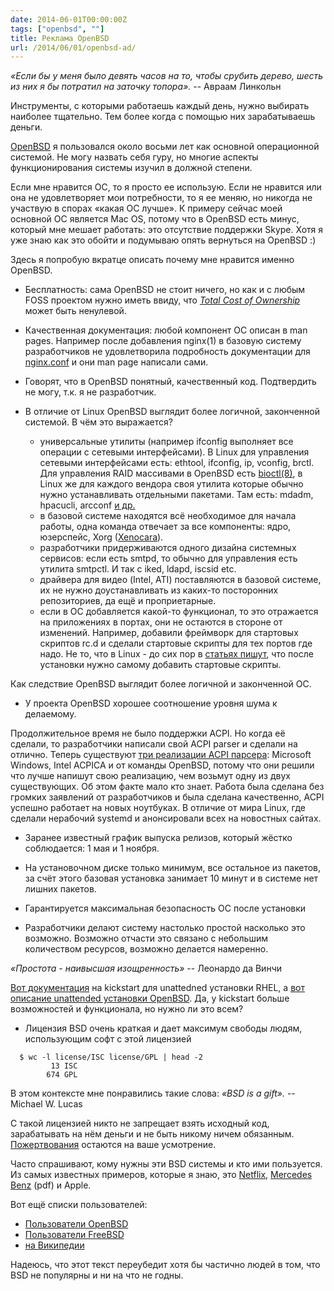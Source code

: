```yaml
---
date: 2014-06-01T00:00:00Z
tags: ["openbsd", ""]
title: Реклама OpenBSD
url: /2014/06/01/openbsd-ad/
---
```


*«Если бы у меня было девять часов на то, чтобы срубить дерево,
шесть из них я бы потратил на заточку топора».* -- Авраам Линкольн

Инструменты, с которыми работаешь каждый день, нужно выбирать наиболее тщательно.
Тем более когда с помощью них зарабатываешь деньги.

[OpenBSD](http://www.openbsd.org) я пользовался около восьми лет как основной
операционной системой. Не могу назвать себя гуру,
но многие аспекты функционирования системы изучил в должной степени.

Если мне нравится ОС, то я просто ее использую. Если не нравится или
она не удовлетворяет мои потребности, то я ее меняю, но никогда не участвую в спорах «какая ОС лучше».
К примеру сейчас моей основной ОС является Mac OS, потому что в OpenBSD есть минус,
который мне мешает работать: это отсутствие поддержки Skype. Хотя я уже знаю как это обойти
и подумываю опять вернуться на OpenBSD :)

Здесь я попробую вкратце описать почему мне нравится именно OpenBSD.

* Бесплатность: cама OpenBSD не стоит ничего, но как и с любым FOSS проектом
нужно иметь ввиду, что [*Total Cost of Ownership*](https://en.wikipedia.org/wiki/Total_cost_of_ownership)
может быть ненулевой.

* Качественная документация: любой компонент ОС описан в man pages. Например после добавления nginx(1) в
базовую систему разработчиков не удовлетворила подробность документации для [nginx.conf](http://www.openbsd.org/cgi-bin/man.cgi?query=nginx.conf&sektion=0&manpath=OpenBSD+Current&arch=amd64&format=html) и они man page написали сами.

* Говорят, что в OpenBSD понятный, качественный код. Подтвердить не могу, т.к. я не разработчик.

* В отличие от Linux OpenBSD выглядит более логичной, законченной системой.
В чём это выражается?
  * универсальные утилиты (например ifconfig выполняет все операции с сетевыми интерфейсами).
В Linux для управления сетевыми интерфейсами есть: ethtool, ifconfig, ip, vconfig, brctl.
Для управления RAID массивами в OpenBSD есть [bioctl(8)](http://www.openbsd.org/cgi-bin/man.cgi?query=bioctl&apropos=0&sektion=0&manpath=OpenBSD+Current&arch=i386&format=html), в Linux же для каждого вендора своя утилита
которые обычно нужно устанавливать отдельными пакетами. Там есть: mdadm, hpacucli, arcconf [и др.](https://wiki.debian.org/LinuxRaidForAdmins)
  * в базовой системе находятся всё необходимое для начала работы, одна команда отвечает
за все компоненты: ядро, юзерспейс, Xorg ([Xenocara](http://xenocara.org)).
  * разработчики придерживаются одного дизайна системных сервисов: если есть smtpd, то обычно для
управления есть утилита smtpctl. И так c iked, ldapd, iscsid etc.
  * драйвера для видео (Intel, ATI) поставляются в базовой системе, их не нужно доустанавливать
из каких-то посторонних репозиториев, да ещё и проприетарные.
  * если в ОС добавляется какой-то функционал, то это отражается на приложениях в портах,
они не остаются в стороне от изменений.
Например, добавили фреймворк для стартовых скриптов rc.d и сделали стартовые скрипты
для тех портов где надо. Не то, что в Linux - до сих пор в [статьях пишут](http://www.vmdoh.com/blog/centralizing-logs-lumberjack-logstash-and-elasticsearch), что после установки нужно самому добавить стартовые скрипты.

Как следствие OpenBSD выглядит более логичной и законченной ОС.

* У проекта OpenBSD хорошее соотношение уровня шума к делаемому.

Продолжительное время не было поддержки ACPI. Но когда её сделали,
то разработчики написали свой ACPI parser и сделали на отлично.
Теперь существуют [три реализации ACPI парсера](http://www.openbsd.org/papers/zzz-presentation.pdf):
Microsoft Windows, Intel ACPICA и от команды OpenBSD, потому что они решили что лучше напишут свою реализацию,
чем возьмут одну из двух существующих. Об этом факте мало кто знает. Работа была сделана
без громких заявлений от разработчиков и была сделана качественно, ACPI успешно работает на новых ноутбуках.
В отличие от мира Linux, где сделали нерабочий systemd и анонсировали всех на новостных сайтах.

* Заранее известный график выпуска релизов, который жёстко соблюдается: 1 мая и 1 ноября.

* На установочном диске только минимум, все остальное из пакетов,
за счёт этого базовая установка занимает 10 минут и в системе нет лишних пакетов.

* Гарантируется максимальная безопасность ОС после установки

* Разработчики делают систему настолько простой насколько это возможно.
Возможно отчасти это связано с небольшим количеством ресурсов, возможно делается намеренно.

*«Простота - наивысшая изощренность»* -- Леонардо да Винчи

[Вот документация](https://access.redhat.com/site/documentation/en-US/Red_Hat_Enterprise_Linux/6/html/Installation_Guide/ch-kickstart2.html) на kickstart для unattedned установки RHEL, а [вот описание unattended установки OpenBSD](http://www.openbsd.org/cgi-bin/man.cgi?query=autoinstall&manpath=OpenBSD%20Current&sektion=8&format=html). Да, у kickstart больше возможностей и функционала,
но нужно ли это всем?

* Лицензия BSD очень краткая и дает максимум свободы людям, использующим софт с этой лицензией

```
  $ wc -l license/ISC license/GPL | head -2
         13 ISC
        674 GPL
```

В этом контексте мне понравились такие слова: *«BSD is a gift».* -- Michael W. Lucas

С такой лицензией никто не запрещает взять исходный код, зарабатывать на нём деньги
и не быть никому ничем обязанным. [Пожертвования](http://www.openbsd.org/donations.html) остаются на ваше усмотрение.

Часто спрашивают, кому нужны эти BSD системы и кто ими пользуется.
Из самых известных примеров, которые я знаю, это [Netflix](https://www.netflix.com/openconnect/software),
[Mercedes Benz](http://www4.mercedes-benz.com/manual-cars/ba/foss/content/en/assets/FOSS_licences.pdf) (pdf) и Apple.

Вот ещё списки пользователей:

* [Пользователи OpenBSD](http://www.openbsd.org/users.html)
* [Пользователи FreeBSD](http://www.freebsd.org/commercial/)
* [на Википедии](https://en.wikipedia.org/wiki/List_of_products_based_on_FreeBSD)

Надеюсь, что этот текст переубедит хотя бы частично людей в том, что BSD не популярны
и ни на что не годны.
